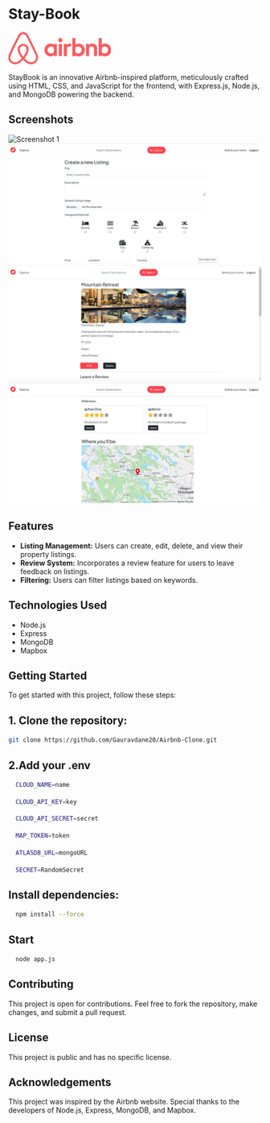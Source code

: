 # Stay-Book

![Airbnb Clone](/public/assests/Logo.svg)

StayBook is an innovative Airbnb-inspired platform, meticulously crafted using HTML, CSS, and JavaScript for the frontend, with Express.js, Node.js, and MongoDB powering the backend.

## Screenshots

![Screenshot 1](/public/assests/Landing.png)
![Screenshot 2](/public/assests/create.png)
![Screenshot 2](/public/assests/show.png)
![Screenshot 3](/public/assests/review.png)


## Features

- **Listing Management:** Users can create, edit, delete, and view their property listings.
- **Review System:** Incorporates a review feature for users to leave feedback on listings.
- **Filtering:** Users can filter listings based on keywords.

## Technologies Used

- Node.js
- Express
- MongoDB
- Mapbox

## Getting Started

To get started with this project, follow these steps:

## 1. Clone the repository:

   ```bash
   git clone https://github.com/Gauravdane20/Airbnb-Clone.git
   ```
   

## 2.Add your .env

```bash
  CLOUD_NAME=name

  CLOUD_API_KEY=key
  
  CLOUD_API_SECRET=secret
  
  MAP_TOKEN=token
  
  ATLASDB_URL=mongoURL
  
  SECRET=RandomSecret

  ```
 ## Install dependencies:

```bash
  npm install --force
```

## Start

```bash
  node app.js
```
## Contributing

This project is open for contributions. Feel free to fork the repository, make changes, and submit a pull request.

## License
This project is public and has no specific license.

## Acknowledgements

This project was inspired by the Airbnb website.
Special thanks to the developers of Node.js, Express, MongoDB, and Mapbox.




